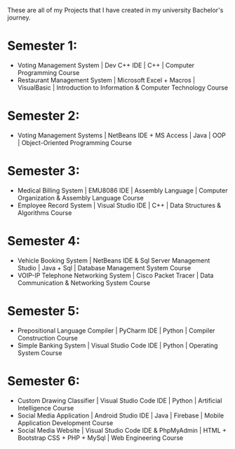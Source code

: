 These are all of my Projects that I have created in my university Bachelor's journey.
# Semester 1: 
- Voting Management System | Dev C++ IDE | C++ | Computer Programming Course
- Restaurant Management System | Microsoft Excel + Macros | VisualBasic | Introduction to Information & Computer Technology Course
# Semester 2:
- Voting Management Systems | NetBeans IDE + MS Access | Java | OOP | Object-Oriented Programming Course
# Semester 3:
- Medical Billing System | EMU8086 IDE | Assembly Language | Computer Organization & Assembly Language Course
- Employee Record System | Visual Studio IDE | C++ | Data Structures & Algorithms Course
# Semester 4:
- Vehicle Booking System | NetBeans IDE & Sql Server Management Studio | Java + Sql | Database Management System Course
- VOIP-IP Telephone Networking System | Cisco Packet Tracer | Data Communication & Networking System Course
# Semester 5:
- Prepositional Language Compiler | PyCharm IDE | Python | Compiler Construction Course
- Simple Banking System | Visual Studio Code IDE | Python | Operating System Course
# Semester 6:
- Custom Drawing Classifier | Visual Studio Code IDE | Python | Artificial Intelligence Course
- Social Media Application | Android Studio IDE | Java | Firebase | Mobile Application Development Course
- Social Media Website | Visual Studio Code IDE & PhpMyAdmin | HTML + Bootstrap CSS + PHP + MySql | Web Engineering Course
